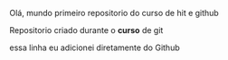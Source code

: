  Olá, mundo
 primeiro repositorio do curso de hit e github

 Repositorio criado durante o **curso** de git

 essa linha eu adicionei diretamente do Github
